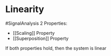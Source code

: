 # Linearity
#SignalAnalysis 
2 Properties:
- [[Scaling]] Property
- [[Superposition]] Property

If both properties hold, then the system is linear
